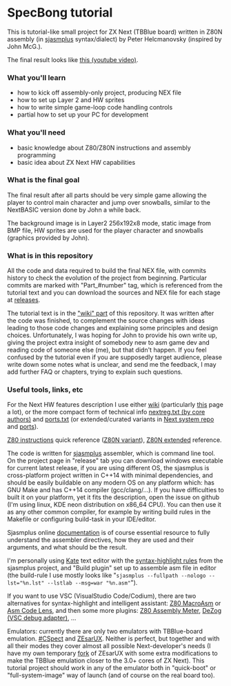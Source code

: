 # SpecBong tutorial

This is tutorial-like small project for ZX Next (TBBlue board) written in Z80N assembly (in [sjasmplus](https://github.com/z00m128/sjasmplus) syntax/dialect) by Peter Helcmanovsky (inspired by John McG.).

The final result looks like [this (youtube video)](https://youtu.be/k3OnM-5lB80).

### What you'll learn

- how to kick off assembly-only project, producing NEX file
- how to set up Layer 2 and HW sprites
- how to write simple game-loop code handling controls
- partial how to set up your PC for development

### What you'll need

- basic knowledge about Z80/Z80N instructions and assembly programming
- basic idea about ZX Next HW capabilities

### What is the final goal

The final result after all parts should be very simple game allowing the player to control main character and jump over snowballs, similar to the NextBASIC version done by John a while back.

The background image is in Layer2 256x192x8 mode, static image from BMP file, HW sprites are used for the player character and snowballs (graphics provided by John).

### What is in this repository

All the code and data required to build the final NEX file, with commits history to check the evolution of the project from beginning. Particular commits are marked with "Part_#number" tag, which is referenced from the tutorial text and you can download the sources and NEX file for each stage at [releases](https://github.com/ped7g/SpecBong/releases).

The tutorial text is in the ["wiki" part](https://github.com/ped7g/SpecBong/wiki) of this repository. It was written after the code was finished, to complement the source changes with ideas leading to those code changes and explaining some principles and design choices. Unfortunately, I was hoping for John to provide his own write up, giving the project extra insight of somebody new to asm game dev and reading code of someone else (me), but that didn't happen. If you feel confused by the tutorial even if you are supposedly target audience, please write down some notes what is unclear, and send me the feedback, I may add further FAQ or chapters, trying to explain such questions.

### Useful tools, links, etc

For the Next HW features description I use either [wiki](https://wiki.specnext.dev/Main_Page) (particularly [this](https://wiki.specnext.dev/Board_feature_control) page a lot), or the more compact form of technical info [nextreg.txt (by core authors)](https://gitlab.com/SpectrumNext/ZX_Spectrum_Next_FPGA/-/blob/master/cores/zxnext/nextreg.txt) and [ports.txt](https://github.com/MrKWatkins/ZXSpectrumNextTests/blob/develop/ports.txt) (or extended/curated variants in [Next system repo](https://gitlab.com/thesmog358/tbblue/-/blob/master/docs/extra-hw/io-port-system/registers.txt) and [ports](https://gitlab.com/thesmog358/tbblue/-/blob/master/docs/extra-hw/io-port-system/ports.txt)).

[Z80 instructions](http://clrhome.org/table/#) quick reference ([Z80N variant](http://ped.7gods.org/Z80N_table_ClrHome.html)), [Z80N extended](https://wiki.specnext.dev/Extended_Z80_instruction_set) reference.

The code is written for [sjasmplus](https://github.com/z00m128/sjasmplus) assembler, which is command line tool. On the project page in "release" tab you can download windows executable for current latest release, if you are using different OS, the sjasmplus is cross-platform project written in C++14 with minimal dependencies, and should be easily buildable on any modern OS on any platform which: has GNU Make and has C++14 compiler (gcc/clang/...). If you have difficulties to built it on your platform, yet it fits the description, open the issue on github (I'm using linux, KDE neon distribution on x86_64 CPU). You can then use it as any other common compiler, for example by writing build rules in the Makefile or configuring build-task in your IDE/editor.

Sjasmplus online [documentation](http://z00m128.github.io/sjasmplus/documentation.html) is of course essential resource to fully understand the assembler directives, how they are used and their arguments, and what should be the result.

I'm personally using [Kate](https://kate-editor.org/) text editor with the [syntax-highlight rules](https://github.com/z00m128/sjasmplus/blob/master/asm-z80-sj.xml) from the sjasmplus project, and "Build plugin" set up to assemble asm file in editor (the build-rule I use mostly looks like "`sjasmplus --fullpath --nologo --lst="%n.lst" --lstlab --msg=war "%n.asm"`").

If you want to use VSC (VisualStudio Code/Codium), there are two alternatives for syntax-highlight and intelligent assistant: [Z80 MacroAsm](https://github.com/mborik/z80-macroasm-vscode) or [Asm Code Lens](https://github.com/maziac/asm-code-lens), and then some more plugins: [Z80 Assembly Meter](https://github.com/theNestruo/z80-asm-meter-vscode), [DeZog (VSC debug adapter)](https://github.com/maziac/DeZog), ...

Emulators: currently there are only two emulators with TBBlue-board emulation. [#CSpect](http://cspect.org/) and [ZEsarUX](https://github.com/chernandezba/zesarux). Neither is perfect, but together and with all their modes they cover almost all possible Next-developer's needs (I have my own temporary [fork](https://github.com/ped7g/zesarux) of ZEsarUX with some extra modifications to make the TBBlue emulation closer to the 3.0+ cores of ZX Next). This tutorial project should work in any of the emulator both in "quick-boot" or "full-system-image" way of launch (and of course on the real board too).
